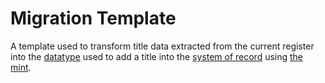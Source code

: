 # Migration Template

A template used to transform title data extracted from the current register into the [datatype](https://github.com/LandRegistry/datatypes) used to add a title into the [system of record](https://github.com/LandRegistry/system-of-record) using [the mint](https://github.com/LandRegistry/mint).
